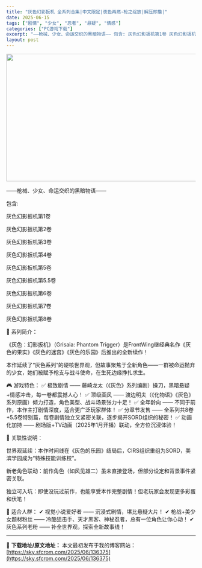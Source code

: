 ```yaml
---
title: "灰色幻影扳机 全系列合集|中文限定|夜色再燃-枪之绽放|解压即撸|"
date: 2025-06-15
tags: ["剧情", "少女", "忍者", "悬疑", "情感"]
categories: ["PC游戏下载"]
excerpt: "——枪械、少女、命运交织的黑暗物语—— 包含: 灰色幻影扳机第1卷 灰色幻影扳机第2卷 灰色幻影扳机第3卷 灰色幻影扳机第4卷 灰色幻影扳机第5卷 灰色幻影扳机第5.5卷 灰色幻影扳机第6卷 灰色幻影扳机第7卷 灰色幻影扳机第8卷 📌 系列简介： 《灰色：幻影扳机》（Grisaia: Phantom&hellip;"
layout: post
---
```


<img class="aligncenter size-full wp-image-136372" src="https://sky.sfcrom.com/wp-content/uploads/2025/06/2025061502255124.webp" alt="" width="600" height="338" />

——枪械、少女、命运交织的黑暗物语——

包含:

灰色幻影扳机第1卷

灰色幻影扳机第2卷

灰色幻影扳机第3卷

灰色幻影扳机第4卷

灰色幻影扳机第5卷

灰色幻影扳机第5.5卷

灰色幻影扳机第6卷

灰色幻影扳机第7卷

灰色幻影扳机第8卷

📌 系列简介：

《灰色：幻影扳机》（Grisaia: Phantom Trigger）是FrontWing继经典名作《灰色的果实》《灰色的迷宫》《灰色的乐园》后推出的全新续作！

本作延续了“灰色系列”的硬核世界观，但故事聚焦于全新角色——一群被命运抛弃的少女，她们被赋予枪支与战斗使命，在生死边缘挣扎求生。

🎮 游戏特色：
✅ 极致剧情 —— 藤崎龙太（《灰色》系列编剧）操刀，黑暗悬疑+情感冲击，每一卷都震撼人心！
✅ 顶级画风 —— 渡边明夫（《化物语》《灰色》系列原画）倾力打造，角色美型、战斗场景张力十足！
✅ 全年龄向 —— 不同于前作，本作主打剧情深度，适合更广泛玩家群体！
✅ 分章节发售 —— 全系列共8卷+5.5卷特别篇，每卷剧情独立又紧密关联，逐步揭开SORD组织的秘密！
✅ 动画化加持 —— 剧场版+TV动画（2025年1月开播）联动，全方位沉浸体验！

🔗 关联性说明：

世界观延续：本作时间线在《灰色的乐园》结局后，CIRS组织重组为SORD，美滨学园成为“特殊技能训练校”。

新老角色联动：前作角色（如风见雄二）虽未直接登场，但部分设定和背景事件紧密关联。

独立可入坑：即使没玩过前作，也能享受本作完整剧情！但老玩家会发现更多彩蛋和伏笔！

📢 适合人群：
✔ 视觉小说爱好者 —— 沉浸式剧情，堪比悬疑大片！
✔ 枪战+美少女题材粉丝 —— 冷酷狙击手、天才黑客、神秘忍者，总有一位角色让你心动！
✔ 灰色系列老粉 —— 补全世界观，探索全新故事线！

---
📖 **下载地址/原文地址：** 本文最初发布于我的博客网站：[https://sky.sfcrom.com/2025/06/136375](https://sky.sfcrom.com/2025/06/136375)
